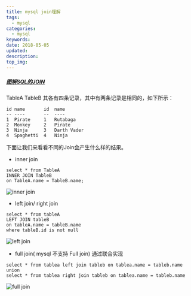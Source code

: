 ```yaml
---
title: mysql join理解
tags:
  - mysql
categories:
  - mysql
keywords: 
date: 2018-05-05
updated: 
description: 
top_img:
---
```




##### [图解SQL的JOIN](https://coolshell.cn/articles/3463.html)

TableA TableB 其各有四条记录，其中有两条记录是相同的，如下所示：

```
id name       id  name
-- ----       --  ----
1  Pirate     1   Rutabaga
2  Monkey     2   Pirate
3  Ninja      3   Darth Vader
4  Spaghetti  4   Ninja
```



下面让我们来看看不同的Join会产生什么样的结果。



- inner join 

```
select * from TableA 
INNER JOIN TableB
on TableA.name = TableB.name;
```

![inner join](https://cdn.jsdelivr.net/gh/skyriderstar/cdnJsDelivr@master/mysql/Inner_Join.png)



- left join/ right join

```
select * from tableA
LEFT JOIN tableB
on tableA.name = tableB.name
where tableB.id is not null
```

![left join](https://cdn.jsdelivr.net/gh/skyriderstar/cdnJsDelivr@master/mysql/Left_Join.png)



- full join( mysql 不支持 Full join) 通过联合实现

```
select * from tablea left join tableb on tablea.name = tableb.name
union
select * from tablea right join tableb on tablea.name = tableb.name
```

![full join](https://cdn.jsdelivr.net/gh/skyriderstar/cdnJsDelivr@master/mysql/Full_Join.png)